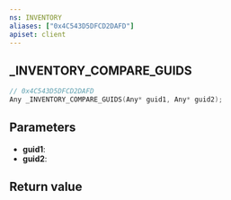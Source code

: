 ```yaml
---
ns: INVENTORY
aliases: ["0x4C543D5DFCD2DAFD"]
apiset: client
---
```

## _INVENTORY_COMPARE_GUIDS

```c
// 0x4C543D5DFCD2DAFD
Any _INVENTORY_COMPARE_GUIDS(Any* guid1, Any* guid2);
```


## Parameters
* **guid1**:
* **guid2**:

## Return value